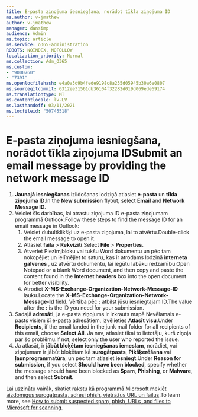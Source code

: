 ```yaml
---
title: E-pasta ziņojuma iesniegšana, norādot tīkla ziņojuma ID
ms.author: v-jmathew
author: v-jmathew
manager: dansimp
audience: Admin
ms.topic: article
ms.service: o365-administration
ROBOTS: NOINDEX, NOFOLLOW
localization_priority: Normal
ms.collection: Adm_O365
ms.custom:
- "9000760"
- "7391"
ms.openlocfilehash: e4a0a3d9b4fede9198c8a235d05945b30a6e0807
ms.sourcegitcommit: 6312ee31561db36104f32282d019d069ede69174
ms.translationtype: MT
ms.contentlocale: lv-LV
ms.lasthandoff: 03/11/2021
ms.locfileid: "50745518"
---
```

# <a name="submit-an-email-message-by-providing-the-network-message-id"></a><span data-ttu-id="e2c3d-102">E-pasta ziņojuma iesniegšana, norādot tīkla ziņojuma ID</span><span class="sxs-lookup"><span data-stu-id="e2c3d-102">Submit an email message by providing the network message ID</span></span>

1. <span data-ttu-id="e2c3d-103">**Jaunajā iesniegšanas** izlidošanas lodziņā atlasiet **e-pasta** un **tīkla ziņojuma ID**.</span><span class="sxs-lookup"><span data-stu-id="e2c3d-103">In the **New submission** flyout, select **Email** and **Network Message ID**.</span></span>
2. <span data-ttu-id="e2c3d-104">Veiciet šīs darbības, lai atrastu ziņojuma ID e-pasta ziņojumam programmā Outlook:</span><span class="sxs-lookup"><span data-stu-id="e2c3d-104">Follow these steps to find the message ID for an email message in Outlook:</span></span>
    1. <span data-ttu-id="e2c3d-105">Veiciet dubultklikšķi uz e-pasta ziņojuma, lai to atvērtu.</span><span class="sxs-lookup"><span data-stu-id="e2c3d-105">Double-click the email message to open it.</span></span>
    1. <span data-ttu-id="e2c3d-106">Atlasiet **faila**  >  **Rekvizīti**.</span><span class="sxs-lookup"><span data-stu-id="e2c3d-106">Select **File** > **Properties**.</span></span>
    1. <span data-ttu-id="e2c3d-107">Atveriet Piezīmjbloku vai tukšu Word dokumentu un pēc tam nokopējiet un ielīmējiet to saturu, kas ir atrodams lodziņā **interneta galvenes** , uz atvērtu dokumentu, lai iegūtu labāku redzamību.</span><span class="sxs-lookup"><span data-stu-id="e2c3d-107">Open Notepad or a blank Word document, and then copy and paste the content found in the **Internet headers** box into the open document for better visibility.</span></span>
    1. <span data-ttu-id="e2c3d-108">Atrodiet **X-MS-Exchange-Organization-Network-Message-ID** lauku.</span><span class="sxs-lookup"><span data-stu-id="e2c3d-108">Locate the **X-MS-Exchange-Organization-Network-Message-Id** field.</span></span> <span data-ttu-id="e2c3d-109">Vērtība pēc **:** atbilst jūsu iesniegtajam ID.</span><span class="sxs-lookup"><span data-stu-id="e2c3d-109">The value after the **:** is the ID you need for your submission.</span></span>
3. <span data-ttu-id="e2c3d-110">Sadaļā **adresāti**, ja e-pasta ziņojums ir izkrauts mapē Nevēlamais e-pasts visiem šī e-pasta adresātiem, izvēlieties **Atlasīt visu**.</span><span class="sxs-lookup"><span data-stu-id="e2c3d-110">Under **Recipients**, if the email landed in the junk mail folder for all recipients of this email, choose **Select All**.</span></span> <span data-ttu-id="e2c3d-111">Ja nav, atlasiet tikai to lietotāju, kurš ziņoja par šo problēmu.</span><span class="sxs-lookup"><span data-stu-id="e2c3d-111">If not, select only the user who reported the issue.</span></span>
4. <span data-ttu-id="e2c3d-112">Ja atlasāt, ir **jābūt bloķētam** **iesniegšanas iemeslam**, norādiet, vai ziņojumam ir jābūt bloķētam kā **surogātpasts**, **Pikšķerēšana** vai **ļaunprogrammatūra**, un pēc tam atlasiet **iesniegt**.</span><span class="sxs-lookup"><span data-stu-id="e2c3d-112">Under **Reason for submission**, if you select **Should have been blocked**, specify whether the message should have been blocked as **Spam**, **Phishing**, or **Malware**, and then select **Submit**.</span></span>

<span data-ttu-id="e2c3d-113">Lai uzzinātu vairāk, skatiet rakstu [kā programmā Microsoft meklēt aizdomīgus surogātpasta, adresi phish, vietrāžus URL un failus](https://go.microsoft.com/fwlink/?linkid=2101479).</span><span class="sxs-lookup"><span data-stu-id="e2c3d-113">To learn more, see [How to submit suspected spam, phish, URLs, and files to Microsoft for scanning](https://go.microsoft.com/fwlink/?linkid=2101479).</span></span>
